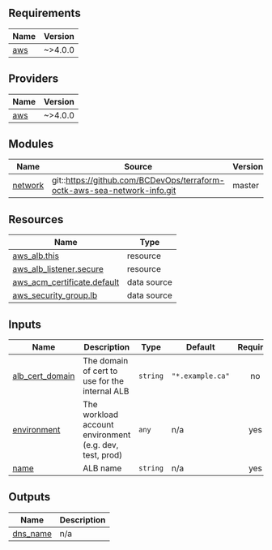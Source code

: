 <!-- BEGIN_TF_DOCS -->
## Requirements

| Name | Version |
|------|---------|
| <a name="requirement_aws"></a> [aws](#requirement\_aws) | ~>4.0.0 |

## Providers

| Name | Version |
|------|---------|
| <a name="provider_aws"></a> [aws](#provider\_aws) | ~>4.0.0 |

## Modules

| Name | Source | Version |
|------|--------|---------|
| <a name="module_network"></a> [network](#module\_network) | git::https://github.com/BCDevOps/terraform-octk-aws-sea-network-info.git | master |

## Resources

| Name | Type |
|------|------|
| [aws_alb.this](https://registry.terraform.io/providers/hashicorp/aws/latest/docs/resources/alb) | resource |
| [aws_alb_listener.secure](https://registry.terraform.io/providers/hashicorp/aws/latest/docs/resources/alb_listener) | resource |
| [aws_acm_certificate.default](https://registry.terraform.io/providers/hashicorp/aws/latest/docs/data-sources/acm_certificate) | data source |
| [aws_security_group.lb](https://registry.terraform.io/providers/hashicorp/aws/latest/docs/data-sources/security_group) | data source |

## Inputs

| Name | Description | Type | Default | Required |
|------|-------------|------|---------|:--------:|
| <a name="input_alb_cert_domain"></a> [alb\_cert\_domain](#input\_alb\_cert\_domain) | The domain of cert to use for the internal ALB | `string` | `"*.example.ca"` | no |
| <a name="input_environment"></a> [environment](#input\_environment) | The workload account environment (e.g. dev, test, prod) | `any` | n/a | yes |
| <a name="input_name"></a> [name](#input\_name) | ALB name | `string` | n/a | yes |

## Outputs

| Name | Description |
|------|-------------|
| <a name="output_dns_name"></a> [dns\_name](#output\_dns\_name) | n/a |
<!-- END_TF_DOCS -->
